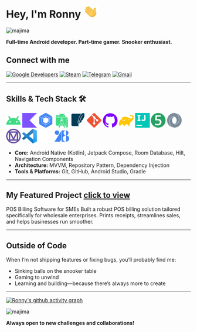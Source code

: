 # Hey, I'm Ronny   <a href="https://developer.android.com" target="_blank" rel="noreferrer"><img src="wave.gif" alt="Android" width="40" height="35"/></a>
  
<img src="https://images.steamusercontent.com/ugc/961978316112851075/4452AA443CF755A9B4F7F58E40794A74D6C73B26/?imw=5000&imh=5000&ima=fit&impolicy=Letterbox&imcolor=%23000000&letterbox=false" alt="majima"/>
  
**Full-time Android developer. Part-time gamer. Snooker enthusiast.**
  
## Connect with me
  
<a href="https://g.dev/ronnyA"><img src="https://img.shields.io/badge/Google%20Developers-1A73E8?style=for-the-badge&logo=googlesummerofcode&logoColor=white" alt="Google Developers" /></a>
<a href="https://steamcommunity.com/id/brahmibae/"><img src="https://img.shields.io/badge/Steam-171A21?style=for-the-badge&logo=steam&logoColor=white" alt="Steam" /></a>
<a href="https://t.me/theDeadWiz"><img src="https://img.shields.io/badge/Telegram-2CA5E0?style=for-the-badge&logo=telegram&logoColor=white" alt="Telegram" /></a>
<a href="mailto:ronny.9fxkl@simplelogin.co"><img src="https://img.shields.io/badge/Gmail-D14836?style=for-the-badge&logo=gmail&logoColor=white" alt="Gmail" /></a>
  
---
  
## Skills & Tech Stack 🛠️
  
<p align="left">
  <a href="https://developer.android.com" target="_blank" rel="noreferrer"><img src="assets/android.svg" alt="Android" width="40" height="40"/></a>
  <a href="https://kotlinlang.org" target="_blank" rel="noreferrer"><img src="assets/kotlin.svg" alt="Kotlin" width="40" height="40"/></a>
  <a href="https://developer.android.com/jetpack/compose" target="_blank" rel="noreferrer"><img src="assets/jetpack-compose.svg" alt="Jetpack Compose" width="40" height="40"/></a>
  <a href="https://developer.android.com/studio" target="_blank" rel="noreferrer"><img src="assets/android-studio.svg" alt="Android Studio" width="40" height="40"/></a>
  <a href="https://www.sqlite.org/" target="_blank" rel="noreferrer"><img src="assets/sqlite.svg" alt="SQLite" width="40" height="40"/></a>
  <a href="https://git-scm.com/" target="_blank" rel="noreferrer"><img src="assets/git.svg" alt="Git" width="40" height="40"/></a>
  <a href="https://github.com/" target="_blank" rel="noreferrer"><img src="assets/github.svg" alt="GitHub" width="40" height="40"/></a>
  <a href="https://gradle.org/" target="_blank" rel="noreferrer"><img src="assets/gradle.svg" alt="Gradle" width="40" height="40"/></a>
  <a href="https://www.jetbrains.com/" target="_blank" rel="noreferrer"><img src="assets/jetbrains.svg" alt="JetBrains" width="40" height="40"/></a>
  <a href="https://junit.org/junit5/" target="_blank" rel="noreferrer"><img src="assets/junit.svg" alt="JUnit" width="40" height="40"/></a>
  <a href="https://developer.mozilla.org/en-US/docs/Web/JavaScript/Reference/Global_Objects/JSON" target="_blank" rel="noreferrer"><img src="assets/json.svg" alt="JSON" width="40" height="40"/></a>
  <a href="https://m3.material.io/" target="_blank" rel="noreferrer"><img src="assets/material-design.svg" alt="Material Design" width="40" height="40"/></a>
  <a href="https://code.visualstudio.com/" target="_blank" rel="noreferrer"><img src="assets/visual-studio-code-svgrepo-com.svg" alt="Visual Studio Code" width="40" height="40"/></a>
  <a href="https://www.notion.so/" target="_blank" rel="noreferrer"><img src="assets/notion.svg" alt="Notion" width="40" height="40"/></a>
  <a href="https://fonts.google.com/" target="_blank" rel="noreferrer"><img src="assets/google-fonts.svg" alt="Google Fonts" width="40" height="40"/></a>
</p>
  
- **Core:** Android Native (Kotlin), Jetpack Compose, Room Database, Hilt, Navigation Components
- **Architecture:** MVVM, Repository Pattern, Dependency Injection
- **Tools & Platforms:** Git, GitHub, Android Studio, Gradle
  
---
  
## My Featured Project <a href="https://github.com/ronnydrooid/RetailEase"> click to view</a>
  
POS Billing Software for SMEs
Built a robust POS billing solution tailored specifically for wholesale enterprises. Prints receipts, streamlines sales, and helps businesses run smoother.
  
---
  
## Outside of Code
  
When I’m not shipping features or fixing bugs, you’ll probably find me:
  
- Sinking balls on the snooker table
- Gaming to unwind
- Learning and building—because there’s always more to create
  
---
  
[![Ronny's github activity graph](https://github-readme-activity-graph.vercel.app/graph?username=ronnydrooid&theme=react-dark&hide_border=true&bg_color=09741F&color=E2FFA0&line=8BDE14 )](https://github.com/ashutosh00710/github-readme-activity-graph)
  
<img src="https://pbs.twimg.com/media/EhWgxY4WsAAGw2A.png:large" width='150' alt="majima">
  
**Always open to new challenges and collaborations!**
  